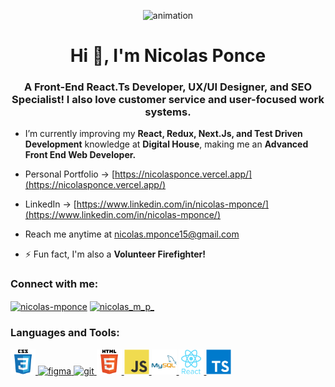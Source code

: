 <p align="center">
<img height="200" src="https://cdn.dribbble.com/users/1059583/screenshots/4171367/coding-freak.gif" alt="animation" />
</p>
<h1 align="center">Hi 👋, I'm Nicolas Ponce</h1>
<h3 align="center">A Front-End React.Ts Developer, UX/UI Designer, and SEO Specialist! I also love customer service and user-focused work systems.</h3>

- I’m currently improving my **React, Redux, Next.Js, and Test Driven Development** knowledge at **Digital House**, making me an **Advanced Front End Web Developer.**

- Personal Portfolio -> [https://nicolasponce.vercel.app/](https://nicolasponce.vercel.app/)

- LinkedIn -> [https://www.linkedin.com/in/nicolas-mponce/](https://www.linkedin.com/in/nicolas-mponce/)

- Reach me anytime at nicolas.mponce15@gmail.com

- ⚡ Fun fact, I'm also a **Volunteer Firefighter!**

<h3 align="left">Connect with me:</h3>
<p align="left">
<a href="https://linkedin.com/in/nicolas-mponce" target="blank"><img align="center" src="https://raw.githubusercontent.com/rahuldkjain/github-profile-readme-generator/master/src/images/icons/Social/linked-in-alt.svg" alt="nicolas-mponce" height="30" width="40" /></a>
<a href="https://instagram.com/nicolas_m_p_" target="blank"><img align="center" src="https://raw.githubusercontent.com/rahuldkjain/github-profile-readme-generator/master/src/images/icons/Social/instagram.svg" alt="nicolas_m_p_" height="30" width="40" /></a>
</p>

<h3 align="left">Languages and Tools:</h3>
<p align="left"> <a href="https://www.w3schools.com/css/" target="_blank" rel="noreferrer"> <img src="https://raw.githubusercontent.com/devicons/devicon/master/icons/css3/css3-original-wordmark.svg" alt="css3" width="40" height="40"/> </a> <a href="https://www.figma.com/" target="_blank" rel="noreferrer"> <img src="https://www.vectorlogo.zone/logos/figma/figma-icon.svg" alt="figma" width="40" height="40"/> </a> <a href="https://git-scm.com/" target="_blank" rel="noreferrer"> <img src="https://www.vectorlogo.zone/logos/git-scm/git-scm-icon.svg" alt="git" width="40" height="40"/> </a> <a href="https://www.w3.org/html/" target="_blank" rel="noreferrer"> <img src="https://raw.githubusercontent.com/devicons/devicon/master/icons/html5/html5-original-wordmark.svg" alt="html5" width="40" height="40"/> </a> <a href="https://developer.mozilla.org/en-US/docs/Web/JavaScript" target="_blank" rel="noreferrer"> <img src="https://raw.githubusercontent.com/devicons/devicon/master/icons/javascript/javascript-original.svg" alt="javascript" width="40" height="40"/> </a> <a href="https://www.mysql.com/" target="_blank" rel="noreferrer"> <img src="https://raw.githubusercontent.com/devicons/devicon/master/icons/mysql/mysql-original-wordmark.svg" alt="mysql" width="40" height="40"/> </a> <a href="https://reactjs.org/" target="_blank" rel="noreferrer"> <img src="https://raw.githubusercontent.com/devicons/devicon/master/icons/react/react-original-wordmark.svg" alt="react" width="40" height="40"/> </a> <a href="https://www.typescriptlang.org/" target="_blank" rel="noreferrer"> <img src="https://raw.githubusercontent.com/devicons/devicon/master/icons/typescript/typescript-original.svg" alt="typescript" width="40" height="40"/> </a> </p>
